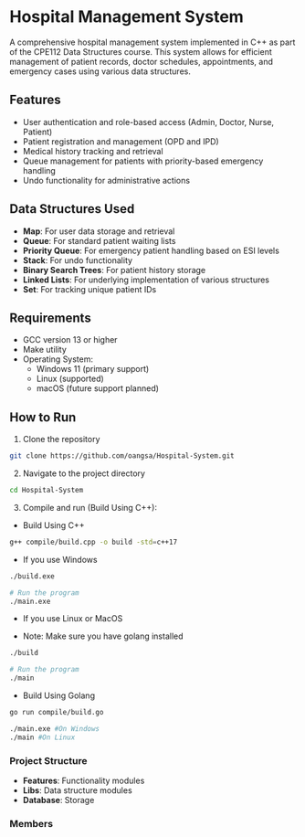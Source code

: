 # Hospital Management System

A comprehensive hospital management system implemented in C++ as part of the CPE112 Data Structures course. This system allows for efficient management of patient records, doctor schedules, appointments, and emergency cases using various data structures.

## Features

- User authentication and role-based access (Admin, Doctor, Nurse, Patient)
- Patient registration and management (OPD and IPD)
- Medical history tracking and retrieval
- Queue management for patients with priority-based emergency handling
- Undo functionality for administrative actions

## Data Structures Used

- **Map**: For user data storage and retrieval
- **Queue**: For standard patient waiting lists
- **Priority Queue**: For emergency patient handling based on ESI levels
- **Stack**: For undo functionality
- **Binary Search Trees**: For patient history storage
- **Linked Lists**: For underlying implementation of various structures
- **Set**: For tracking unique patient IDs

## Requirements

- GCC version 13 or higher
- Make utility
- Operating System:
  - Windows 11 (primary support)
  - Linux (supported)
  - macOS (future support planned)

## How to Run

1. Clone the repository

```bash
git clone https://github.com/oangsa/Hospital-System.git
```

2. Navigate to the project directory

```bash
cd Hospital-System
```

3. Compile and run (Build Using C++):

- Build Using C++

```bash
g++ compile/build.cpp -o build -std=c++17
```

- If you use Windows

```bash
./build.exe

# Run the program
./main.exe
```

- If you use Linux or MacOS

- Note: Make sure you have golang installed

```bash
./build

# Run the program
./main
```

- Build Using Golang

```bash
go run compile/build.go

./main.exe #On Windows
./main #On Linux
```

### Project Structure

- **Features**: Functionality modules
- **Libs**: Data structure modules
- **Database**: Storage

### Members

